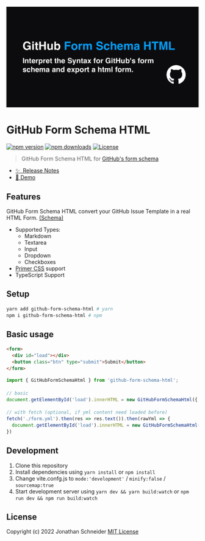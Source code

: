 ![GitHub Form Schema HTML](./banner.jpg)

# GitHub Form Schema HTML

[![npm version][npm-version-src]][npm-version-href]
[![npm downloads][npm-downloads-src]][npm-downloads-href]
[![License][license-src]][license-href]

> GitHub Form Schema HTML for [GitHub's form schema](https://docs.github.com/en/communities/using-templates-to-encourage-useful-issues-and-pull-requests/syntax-for-githubs-form-schema)

- [✨ &nbsp;Release Notes](https://github.com/JonathanSchndr/github-form-schema-html/releases)
- [🔴 Demo](https://codesandbox.io/s/example-github-form-schema-html-7khslb)

## Features

GitHub Form Schema HTML convert your GitHub Issue Template in a real HTML Form. [(Schema)](https://docs.github.com/en/communities/using-templates-to-encourage-useful-issues-and-pull-requests/syntax-for-githubs-form-schema)

- Supported Types:
  - Markdown
  - Textarea
  - Input
  - Dropdown
  - Checkboxes
- [Primer CSS](https://primer.style/) support
- TypeScript Support


## Setup

```sh
yarn add github-form-schema-html # yarn
npm i github-form-schema-html # npm
```

## Basic usage

```html
<form>
  <div id="load"></div>
  <button class="btn" type="submit">Submit</button>
</form>
```

```javascript
import { GitHubFormSchemaHtml } from 'github-form-schema-html';

// basic
document.getElementById('load').innerHTML = new GitHubFormSchemaHtml({ yml: rawYml }).render();

// with fetch (optional, if yml content need loaded before)
fetch('./form.yml').then(res => res.text()).then(rawYml => {
  document.getElementById('load').innerHTML = new GitHubFormSchemaHtml({ yml: rawYml }).render();
})
```

## Development

1. Clone this repository
2. Install dependencies using `yarn install` or `npm install`
3. Change vite.confg.js to `mode:'development'` / `minify:false` / `sourcemap:true`
4. Start development server using `yarn dev && yarn build:watch` or `npm run dev && npm run build:watch`

## License

Copyright (c) 2022 Jonathan Schneider
[MIT License](./LICENSE)

<!-- Badges -->

[npm-version-src]: https://img.shields.io/npm/v/github-form-schema-html/latest.svg
[npm-version-href]: https://npmjs.com/package/github-form-schema-html
[npm-downloads-src]: https://img.shields.io/npm/dt/github-form-schema-html.svg
[npm-downloads-href]: https://npmjs.com/package/github-form-schema-html
[license-src]: https://img.shields.io/npm/l/github-form-schema-html.svg
[license-href]: https://npmjs.com/package/github-form-schema-html
